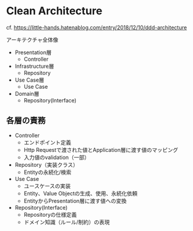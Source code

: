 # Clean Architecture

cf. https://little-hands.hatenablog.com/entry/2018/12/10/ddd-architecture

アーキテクチャ全体像

- Presentation層
  - Controller
- Infrastructure層
  - Repository
- Use Case層
  - Use Case
- Domain層
  - Repository(Interface)

## 各層の責務
- Controller
  - エンドポイント定義
  - Http Requestで渡された値とApplication層に渡す値のマッピング
  - 入力値のvalidation（一部）
- Repository（実装クラス）
  - Entityの永続化/検索
- Use Case
  - ユースケースの実装
  - Entity、Value Objectの生成、使用、永続化依頼
  - EntityからPresentation層に渡す値への変換
- Repository(Interface)
  - Repositoryの仕様定義
  - ドメイン知識（ルール/制約）の表現
